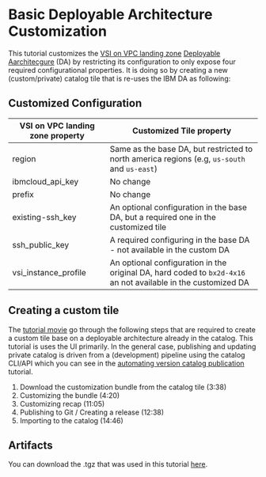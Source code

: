 # Basic Deployable Architecture Customization


This tutorial customizes the [VSI on VPC landing zone](https://cloud.ibm.com/catalog/architecture/deploy-arch-ibm-slz-vsi-ef663980-4c71-4fac-af4f-4a510a9bcf68-global) [Deployable Aarchitecgure](https://www.ibm.com/cloud/blog/turn-your-terraform-templates-into-deployable-architectures) (DA) by restricting its configuration to only expose four required configurational properties.  It is doing so by creating a new (custom/private) catalog tile that is re-uses the IBM DA as following:

## Customized Configuration

| VSI on VPC landing zone property | Customized Tile property|
|--|--|
|region | Same as the base DA, but restricted to north america regions (e.g, `us-south` and `us-east`)|
|ibmcloud_api_key| No change|
|prefix          | No change|
|existing-ssh_key| An optional configuration in the base DA, but a required one in the customized tile
|ssh_public_key  | A required configuring in the base DA - not available in the custom DA
|vsi_instance_profile| An optional configuration in the original DA, hard coded to `bx2d-4x16` an not available in the customized DA

## Creating a custom tile

The [tutorial movie](https://ibm.ent.box.com/file/1229039637937?s=kbsg9pqzxt2ry7m8ktztvrs6lvm3frr0) go through the following steps that are required to create a custom tile base on a deployable architecture already in the catalog.  This tutorial is uses the UI primarily.  In the general case, publishing and updating private catalog is driven from a (development) pipeline using the catalog CLI/API which you can see in the [automating version catalog publication](../automating%20version%20catalog%20publication/README.md) tutorial.

1. Download the customization bundle from the catalog tile (3:38)
2. Customizing the bundle (4:20)
3. Customizing recap (11:05)
4. Publishing to Git / Creating a release (12:38)
5. Importing to the catalog (14:46)

## Artifacts

You can download the .tgz that was used in this tutorial [here](./basic-tutorial.tgz).

